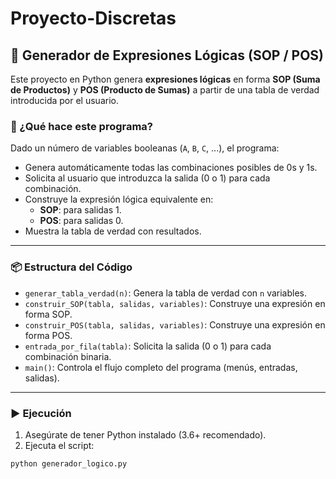 # Proyecto-Discretas
## 🧠 Generador de Expresiones Lógicas (SOP / POS)

Este proyecto en Python genera **expresiones lógicas** en forma **SOP (Suma de Productos)** y **POS (Producto de Sumas)** a partir de una tabla de verdad introducida por el usuario.

### 🚀 ¿Qué hace este programa?

Dado un número de variables booleanas (`A`, `B`, `C`, ...), el programa:
- Genera automáticamente todas las combinaciones posibles de 0s y 1s.
- Solicita al usuario que introduzca la salida (0 o 1) para cada combinación.
- Construye la expresión lógica equivalente en:
  - **SOP**: para salidas 1.
  - **POS**: para salidas 0.
- Muestra la tabla de verdad con resultados.

---

### 📦 Estructura del Código

- `generar_tabla_verdad(n)`: Genera la tabla de verdad con `n` variables.
- `construir_SOP(tabla, salidas, variables)`: Construye una expresión en forma SOP.
- `construir_POS(tabla, salidas, variables)`: Construye una expresión en forma POS.
- `entrada_por_fila(tabla)`: Solicita la salida (0 o 1) para cada combinación binaria.
- `main()`: Controla el flujo completo del programa (menús, entradas, salidas).

---

### ▶️ Ejecución

1. Asegúrate de tener Python instalado (3.6+ recomendado).
2. Ejecuta el script:

```bash
python generador_logico.py
